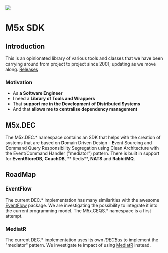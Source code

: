 ![](https://discomco.pl/img/discomco-favicon.png)
<br>

# M5x SDK

## Introduction

This is an opinionated library of various tools and classes that we have been carrying around from project to project
since 2001; updating as we move along.
[Releases](RELEASES.MD)

### Motivation

- As **a Software Engineer**
- I need a **Library of Tools and Wrappers**
- That **support me in the Development of Distributed Systems**
- And that **allows me to centralise dependency management**

## M5x.DEC

The M5x.DEC.* namespace contains an SDK that helps with the creation of systems that are based on
**D**omain Driven Design - **E**vent Sourcing and **C**ommand Query Responsibility Segregation using Clean Architecture
with the Event/Command Handler ("mediator") pattern. There is built in support for **EventStoreDB**, **CouchDB**, **
Redis**, **NATS** and **RabbitMQ**.

## RoadMap

### EventFlow

The current DEC.* implementation has many similarities with the
awesome [EventFlow](https://github.com/eventflow/EventFlow) package. We are investigating the possibility to integrate
it into the current programming model. The M5x.CEQS.* namespace is a first attempt.

### MediatR

The current DEC.* implementation uses its own *IDECBus* to implement the "mediator" pattern. We investigate te impact of
using [MediatR](https://github.com/jbogard/MediatR) instead.









